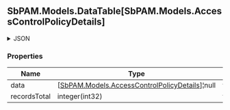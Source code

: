 
<h2 id="tocS_SbPAM.Models.DataTable[SbPAM.Models.AccessControlPolicyDetails]">SbPAM.Models.DataTable[SbPAM.Models.AccessControlPolicyDetails]</h2>

<a id="schemasbpam.models.datatable[sbpam.models.accesscontrolpolicydetails]"></a>
<a id="schema_SbPAM.Models.DataTable[SbPAM.Models.AccessControlPolicyDetails]"></a>
<a id="tocSsbpam.models.datatable[sbpam.models.accesscontrolpolicydetails]"></a>
<a id="tocssbpam.models.datatable[sbpam.models.accesscontrolpolicydetails]"></a>

<details><summary>JSON</summary>


```json
{
  "data": [
    {
      "id": "497f6eca-6276-4993-bfeb-53cbbbba6f08",
      "name": "string",
      "description": "string",
      "connectionProfileName": "string",
      "policyType": "Resource",
      "policyTypeName": "string"
    }
  ],
  "recordsTotal": 0
}

```


</details>

### Properties

|Name|Type|Required|Restrictions|Description|
|---|---|---|---|---|
|data|[[SbPAM.Models.AccessControlPolicyDetails](../Models/sbpam.models.accesscontrolpolicydetails.md)]¦null|false|none|none|
|recordsTotal|integer(int32)|false|none|none|


